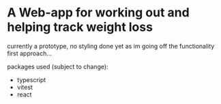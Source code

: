 # A Web-app for working out and helping track weight loss

currently a prototype, no styling done yet as im going off the functionality first approach...

packages used (subject to change):

- typescript
- vitest
- react
